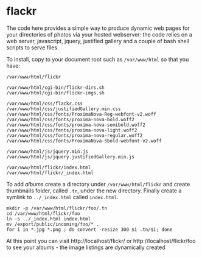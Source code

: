 # flackr

The code here provides a simple way to produce dynamic web pages for your directories of photos via your hosted webserver: the code relies on a web server, javascript, jquery, justified gallery and a couple of bash shell scripts to serve files. 

To install, copy to your document root such as `/var/www/html` so that you have:
```
/var/www/html/flickr

/var/www/html/cgi-bin/flickr-dirs.sh
/var/www/html/cgi-bin/flickr-imgs.sh

/var/www/html/css/flackr.css
/var/www/html/css/justifiedGallery.min.css
/var/www/html/css/fonts/ProximaNova-Reg-webfont-v2.woff
/var/www/html/css/fonts/proxima-nova-bold.woff2
/var/www/html/css/fonts/proxima-nova-semibold.woff2
/var/www/html/css/fonts/proxima-nova-light.woff2
/var/www/html/css/fonts/proxima-nova-regular.woff2
/var/www/html/css/fonts/ProximaNova-Sbold-webfont-v2.woff

/var/www/html/js/jquery.min.js
/var/www/html/js/jquery.justifiedGallery.min.js

/var/www/html/flickr/index.html
/var/www/html/flickr/_index.html
```
To add _albums_ create a directory under `/var/www/html/flickr` and create thumbnails folder, called `.tn`, under the new directory.  Finally create a symlink to `../_index.html` called `index.html`.  
```
mkdir -p /var/www/html/flickr/foo/.tn
cd /var/www/html/flickr/foo
ln -s ../_index.html index.html
mv /export/public/incoming/foo/* .
for i in *.jpg *.png ; do convert -resize 300 $i .tn/$i; done
```
At this point you can visit http://localhost/flickr/ or http://localhost/flickr/foo to see your albums - the image listings are dynamically created
